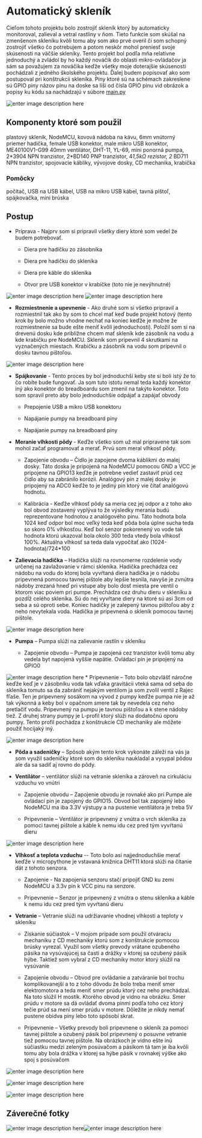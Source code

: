 ﻿
# Automatický skleník

Cieľom tohoto projektu bolo zostrojiť skleník ktorý by automaticky monitoroval, zalieval a vetral rastliny v ňom.  Tieto funkcie som skúšal na zmenšenom skleníku kvôli tomu aby som ako prvé overil či som schopný zostrojiť všetko čo potrebujem a potom neskôr mohol preniesť svoje skúsenosti na väčšie skleníky. Tento projekt bol podľa mňa relatívne jednoduchý a zvládol by ho každý nováčik do oblasti mikro-ovládačov ja sám sa považujem za nováčika keďže všetky moje doterajšie skúsenosti pochádzali z jedného školského projektu. Ďalej budem popisovať ako som postupoval pri konštrukcii skleníka. Piny ktoré sú na schémach zakreslene sú GPIO piny názov pinu na doske sa líši od čísla GPIO pinu vid obrázok a popisy ku kódu sa nachádzajú v súbore [main.py](https://github.com/henrichhegedus/Sklenik/blob/master/main.py)

![enter image description here](https://lh3.googleusercontent.com/4pq7eP3Ut9m7YLKFKN-OeRWi-wsX9GHoVgAO_cNYZsU2giNin3LRUyzHna3OnEcbPlZM2vCkqwP3 "nodemcu_pinnout")

## Komponenty ktoré som použil
 plastový skleník, NodeMCU, kovová nádoba na kávu, 6mm vnútorný priemer hadička, female USB konektor, male mikro USB konektor, ME40100V1-G99 40mm ventilátor, DHT-11, YL-69, mini ponorná pumpa, 2\*3904 NPN tranzistor, 2\*BD140 PNP tranzistor, 4*1,5kΩ rezistor, 2* BD711 NPN tranzistor, spojovacie kábliky, vývojove dosky, CD mechanika, krabička

### Pomôcky
 počítač, USB na USB kábel, USB na mikro USB kábel, tavná pištoľ, spájkovačka, mini brúska

## Postup

* Príprava - Najprv som si pripravil všetky diery ktoré som vedel že budem potrebovať.

	* Diera pre hadičku zo zásobníka
	
	* Diera pre hadičku do skleníka

	* Diera pre káble do skleníka
	
	* Otvor pre USB konektor v krabičke (toto nie je nevýhnutné)
	
![enter image description here](https://lh3.googleusercontent.com/QY8qORHIaYI0MLDthyW0-Uvr1oLJNmJxtW-ubTz1cu-764hWc6OdTRdsg3rXt2O8IzOYGAB8iV_4 "Diery v skleniku")
![enter image description here](https://lh3.googleusercontent.com/KXOyQRg1tidpFwMQYJiWplUpUz3EJlgRylOXxYcSI2dHC5HJcF8p6rWEoNxX21HRXHFZzHdHjHno "Diera na USB")

* **Rozmiestnenie a upevnenie** - Ako druhé som si všetko pripravil a rozmiestnil tak ako by som to chcel mať keď bude projekt hotový (tento krok by bolo možno vhodne nechať na koniec keďže je možne že rozmiestnenie sa bude ešte meniť kvôli jednoduchosti). Položil som si na drevenú dosku kde približne chcem mať skleník kde zásobník na vodu a kde krabičku pre NodeMCU. Skleník som pripevnil 4 skrutkami na vyznačených miestach. Krabičku a zásobník na vodu som pripevnil o dosku tavnou pištoľou.

![enter image description here](https://lh3.googleusercontent.com/Bm_J3F0wludWCJWjF4BCmlcewVJ7eaQ-xlg3C4LBABEKnHqwivNCldKIdVEf_PrDep9MVrUjtEce "rozmiestnenie")
* **Spájkovanie** - Tento proces by bol jednoduchší keby ste si boli istý že to čo robíte bude fungovať. Ja som tuto istotu nemal teda každý konektor iný ako konektor do breadboardu som zmenil na takýto konektor. Toto som spravil preto aby bolo jednoduchšie odpájať a zapájať obvody
	* Prepojenie USB a mikro USB konektoru

	* Napájanie pumpy na breadboard piny
	* Napájanie pumpy na breadboard piny

* **Meranie vlhkosti pôdy** - Keďže všetko som už mal pripravene tak som mohol začať programovať a merať. Prvú som meral vlhkosť pôdy.

	* Zapojenie obvodu – Čidlo je zapojene dvoma káblikmi do malej dosky. Táto doska je pripojená na NodeMCU pomocou GND a VCC je pripojene na GPIO13 keďže je potrebne vedieť zastaviť prúd cez čidlo aby sa zabránilo korózii. Analógový pin z malej dosky je pripojený na ADC0 keďže to je jediný pin ktorý vie čítať analógovú hodnotu.
	
	* Kalibrácia - Keďže vlhkosť pôdy sa meria cez jej odpor a z toho ako bol obvod zostavený vyplýva to že výsledky merania budú reprezentovane hodnotou z analógového pinu. Táto hodnota bola 1024 keď odpor bol moc veľký teda keď pôda bola úplne sucha teda so skoro 0% vlhkosťou. Keď bol senzor pokorenený vo vode tak hodnota ktorú ukazoval bola okolo 300 teda vtedy bola vlhkosť 100%. Aktuálna vlhkosť sa teda dala vypočítať ako (1024-hodnota)/724*100

* **Zalievacia hadička** – Hadička slúži na rovnomerne rozdelenie vody určenej na zavlažovanie v rámci skleníka. Hadička prechádza cez nádobu na vodu do ktorej bola vyvŕtaná diera hadička je o nádobu pripevnená pomocou tavnej pištole aby lepšie tesnila, navyše je zvnútra nádoby zrezaná hneď pri vstupe aby bolo dosť miesta pre ventil o ktorom viac poviem pri pumpe. Prechádza cez druhu dieru v skleníku a pozdĺž celého skleníka. Sú do nej vyvŕtane diery na ktoré sú asi 3cm od seba a sú oproti sebe. Koniec hadičky je zalepený tavnou pištoľou aby z neho nevytekala voda. Hadička je pripevnená o skleník pomocou tavnej pištole.

![enter image description here](https://lh3.googleusercontent.com/dOqAAWQ_dQM3KqqvIgPg2pCgsthNiThK8zG--kMrxseKqN255un12rrQMZsBXnzqKRGzNxZBoluT "hadicka")


* **Pumpa** – Pumpa slúži na zalievanie rastlín v skleníku

	* Zapojenie obvodu – Pumpa je zapojená cez tranzistor kvôli tomu aby vedela byt napojená vyššie napätie. Ovládací pin je pripojený na GPIO0

![enter image description here](https://lh3.googleusercontent.com/24zDbNA_yHgCyV_NW9nskGBh6-zi1iVQvaoPinn-N9nQC0cpYbi40S7s22t29rp93-uxDf4AWhX2 "zosilovac")
	* Pripevnenie – Toto bolo obzvlášť náročne keďže keď je v zásobníku voda tak vďaka gravitácii vteká sama od seba do skleníka tomuto sa da zabrániť nejakým ventilom ja som zvolil ventil z Rajec fľaše. Ten je pripevnený sosákom na vývod z pumpy keďže pumpa nie je až tak výkonná a keby bol v opačnom smere tak by nevedela cez neho pretlačiť vodu. Pripevnený na pumpu je tavnou pištoľou a k stene nádoby tiež. Z druhej strany pumpy je L-profil ktorý slúži na dodatočnú oporu pumpy. Tento profil pochádza z konštrukcie CD mechaniky ale môžete použiť hocijaký iný.

![enter image description here](https://lh3.googleusercontent.com/F4jLmmMrbDYRB9I3pNcS1QlnQTUdlH8wMORzTuQTtVB8Po_to9sqlnDKioONxsQXgJFEJO1nLyed "pumpa")

* **Pôda a sadeničky** – Spôsob akým tento krok vykonáte záleží na vás ja som využil sadeničky ktoré som do skleníku naukladal a vysypal pôdou ale da sa sadiť aj rovno do pôdy.

* **Ventilátor** – ventilátor slúži na vetranie skleníka a zároveň na cirkuláciu vzduchu vo vnútri
	* Zapojenie obvodu – Zapojenie obvodu je rovnaké ako pri Pumpe ale ovládací pin je zapojený do GPIO15. Obvod bol tak zapojený lebo NodeMCU ma iba 3.3V výstupy a na pustenie ventilátora je treba 5V

	* Pripevnenie – Ventilátor je pripevnený z vnútra o vrch skleníka za pomoci tavnej pištole a káble k nemu idu cez pred tým vyvŕtanú dieru

![enter image description here](https://lh3.googleusercontent.com/jWCz5lS4NXVccyAt1U8lI1M6nuXaPeeyh0FY1NKqys9mNO64GADtMOgwUQTnMdtcPxpKLXp1_Gzg "ventilator")

* **Vlhkosť a teplota vzduchu** -- Toto bolo asi najjednoduchšie merať keďže v micropythone je vstavaná knižnica DHT11 ktorá slúži na čítanie dát z tohoto senzora.
	* Zapojenie - Na zapojenia senzoru stačí pripojiť GND ku zemi NodeMCU a 3.3v pin k VCC pinu na senzore.
	
	* Pripevnenie – Senzor je pripevnený z vnútra o stenu skleníka a káble k nemu idu cez pred tým vyvŕtanú dieru
	
* **Vetranie** – Vetranie slúži na udržiavanie vhodnej vlhkosti a teploty v skleníku

	* Získanie súčiastok – V mojom prípade som použil otváraciu mechaniku z CD mechaniky ktorú som z konštrukcie pomocou brúsky vyrezal. Využil som všetky prevody vrátane ozubeného pásika na vysúvajúcej sa časti a drážky v ktorej sa ozubený pásik hýbe. Taktiež som vybral z CD mechaniky motor ktorý slúžil na vysúvanie
	
	* Zapojenie obvodu – Obvod pre ovládanie a zatváranie bol trochu komplikovanejší a to z toho dôvodu že bolo treba meniť smer elektromotora a teda meniť smer prúdu ktorý cez neho prechádzal. Na toto slúžil H mostík. Ktorého obvod je vidno na obrázku. Smer prúdu v motore sa dá ovládať dvoma pinmi podľa toho cez ktorý tečie prúd sa mení smer prúdu v motore. Dôležite je nikdy nemať pustene obidva piny lebo toto spôsobí skrat.
	* 	 Pripevnenie – Všetky prevody boli pripevnene o skleník za pomoci tavnej pištole a ozubený pásik bol pripevnený o posuvne vetranie tiež pomocou tavnej pištole. Na obrázkoch je vidno ešte inú súčiastku medzi zeleným posúvačom a pásikom tá tam je iba kvôli tomu aby bola drážka v ktorej sa hýbe pásik v rovnakej výške ako spoj s posúvačom


![enter image description here](https://lh3.googleusercontent.com/YvwrZr-zlwIzTSQwxhrjEuIB8BGUIt1GWPWYhvjQ6BvDPEu48x_LatNF32P8aonK1EG-8yEyTKAg "h_bridge")				

![enter image description here](https://lh3.googleusercontent.com/4AnPzqfStfItPhK4s0Hs3CH6u-Qh9NX7UHoKJR8ZVM15HdG6rlO64cawKrKCzKzgoYQo90rBZmHT "vetranie")

![enter image description here](https://lh3.googleusercontent.com/SAW7tVC9JWv1oLxLuqfGSkcWGVtbEEjmvrrjGbyJ6lRwcCaOyOWd8R4f4Kab4aEPTcHLGsDXRE7b "ovaranie")

## Záverečné fotky

![enter image description here](https://lh3.googleusercontent.com/HvkD0nDZwtYg70p26urvdZtbzFpb6hAIdvQeGyz16PAXo4c2ienFi8qX1X5qzizJpwnnVdQ7-A1i)![enter image description here](https://lh3.googleusercontent.com/OPLa16zjWXMzhu2MVFVEG1eQps8L25804rQ9WKu_SyGc3bDUGTyBd2Ko5tf2qPsey21rNoHwt4Lk)
